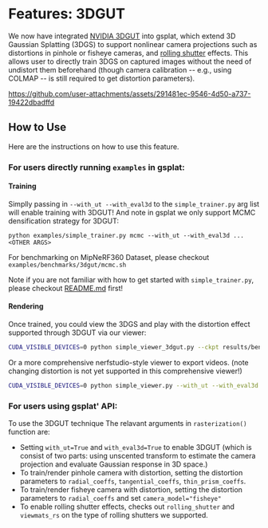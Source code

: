 # Features: 3DGUT

We now have integrated [NVIDIA 3DGUT](https://research.nvidia.com/labs/toronto-ai/3DGUT/) into gsplat, which extend 3D Gaussian Splatting (3DGS) to support nonlinear camera projections such as distortions in pinhole or fisheye cameras, and [rolling shutter](https://en.wikipedia.org/wiki/Rolling_shutter) effects. This allows user to directly train 3DGS on captured images without the need of undistort them beforehand (though camera calibration -- e.g., using COLMAP -- is still required to get distortion parameters).

https://github.com/user-attachments/assets/291481ec-9546-4d50-a737-19422dbadffd

## How to Use

Here are the instructions on how to use this feature.

### For users directly running `examples` in gsplat:

#### Training

Simplly passing in `--with_ut --with_eval3d` to the `simple_trainer.py` arg list will enable training with 3DGUT! And note in gsplat we only support MCMC densification strategy for 3DGUT:

```
python examples/simple_trainer.py mcmc --with_ut --with_eval3d ... <OTHER ARGS>
```

For benchmarking on MipNeRF360 Dataset, please checkout `examples/benchmarks/3dgut/mcmc.sh`

Note if you are not familiar with how to get started with `simple_trainer.py`, please checkout [README.md](README.md) first!

#### Rendering

Once trained, you could view the 3DGS and play with the distortion effect supported through 3DGUT via our viewer:

```bash
CUDA_VISIBLE_DEVICES=0 python simple_viewer_3dgut.py --ckpt results/benchmark_mcmc_1M_3dgut/garden/ckpt_29999_rank0.pt 
```

Or a more comprehensive nerfstudio-style viewer to export videos. (note changing distortion is not yet supported in this comprehensive viewer!)
```bash
CUDA_VISIBLE_DEVICES=0 python simple_viewer.py --with_ut --with_eval3d --ckpt results/benchmark_mcmc_1M_3dgut/garden/ckpt_29999_rank0.pt 
```

### For users using gsplat' API:
To use the 3DGUT technique The relavant arguments in `rasterization()` function are:
- Setting `with_ut=True` and `with_eval3d=True` to enable 3DGUT (which is consist of two parts: using unscented transform to estimate the camera projection and evaluate Gaussian response in 3D space.)
- To train/render pinhole camera with distortion, setting the distortion parameters to `radial_coeffs`, `tangential_coeffs`, `thin_prism_coeffs`.
- To train/render fisheye camera with distortion, 
setting the distortion parameters to `radial_coeffs` and set `camera_model="fisheye"`
- To enable rolling shutter effects, checks out `rolling_shutter` and `viewmats_rs` on the type of rolling shutters we supported.
